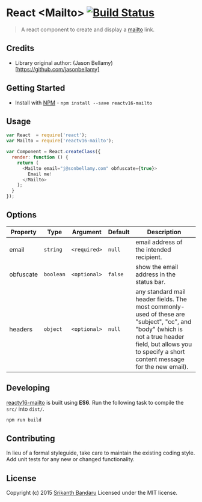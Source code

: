 # React &lt;Mailto&gt; [![Build Status](https://travis-ci.org/jasonbellamy/react-mailto.png?branch=master)](https://travis-ci.org/jasonbellamy/react-mailto)

> A react component to create and display a [mailto](https://developer.mozilla.org/en-US/docs/Web/Guide/HTML/Email_links) link.


## Credits
- Library original author: (Jason Bellamy)[https://github.com/jasonbellamy]

## Getting Started

- Install with [NPM](https://www.npmjs.org/) - `npm install --save reactv16-mailto`


## Usage

```javascript
var React  = require('react');
var Mailto = require('reactv16-mailto');

var Component = React.createClass({
  render: function () {
    return (
      <Mailto email="j@sonbellamy.com" obfuscate={true}>
        Email me!
      </Mailto>
    );
  }
});
```


## Options


Property  | Type      | Argument     | Default   | Description
----------|-----------|--------------|-----------|------------
email     | `string`  | `<required>` | `null`    | email address of the intended recipient.
obfuscate | `boolean` | `<optional>` | `false`   | show the email address in the status bar.
headers   | `object`  | `<optional>` | `null`    | any standard mail header fields. The most commonly-used of these are "subject", "cc", and "body" (which is not a true header field, but allows you to specify a short content message for the new email).


## Developing

[reactv16-mailto](https://github.com/srikanthbandaru/reactv16-mailto) is built using **ES6**. Run the following task to compile the `src/` into `dist/`.

```bash
npm run build
```


## Contributing
In lieu of a formal styleguide, take care to maintain the existing coding style. Add unit tests for any new or changed functionality.


## License
Copyright (c) 2015 [Srikanth Bandaru](http://sbandaru.com)
Licensed under the MIT license.
